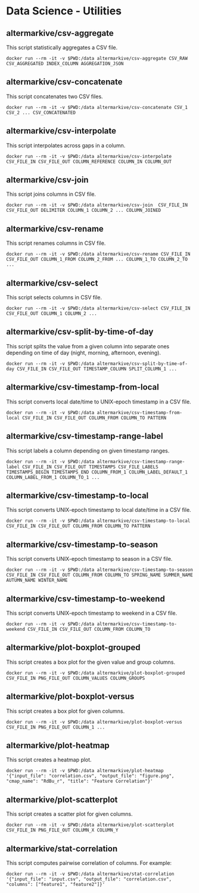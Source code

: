 # Data Science - Utilities

## altermarkive/csv-aggregate

This script statistically aggregates a CSV file.

    docker run --rm -it -v $PWD:/data altermarkive/csv-aggregate CSV_RAW CSV_AGGREGATED INDEX_COLUMN AGGREGATION_JSON


## altermarkive/csv-concatenate

This script concatenates two CSV files.

    docker run --rm -it -v $PWD:/data altermarkive/csv-concatenate CSV_1 CSV_2 ... CSV_CONCATENATED


## altermarkive/csv-interpolate

This script interpolates across gaps in a column.

    docker run --rm -it -v $PWD:/data altermarkive/csv-interpolate CSV_FILE_IN CSV_FILE_OUT COLUMN_REFERENCE COLUMN_IN COLUMN_OUT


## altermarkive/csv-join

This script joins columns in CSV file.

    docker run --rm -it -v $PWD:/data altermarkive/csv-join  CSV_FILE_IN CSV_FILE_OUT DELIMITER COLUMN_1 COLUMN_2 ... COLUMN_JOINED


## altermarkive/csv-rename

This script renames columns in CSV file.

    docker run --rm -it -v $PWD:/data altermarkive/csv-rename CSV_FILE_IN CSV_FILE_OUT COLUMN_1_FROM COLUMN_2_FROM ... COLUMN_1_TO COLUMN_2_TO ...


## altermarkive/csv-select

This script selects columns in CSV file.

    docker run --rm -it -v $PWD:/data altermarkive/csv-select CSV_FILE_IN CSV_FILE_OUT COLUMN_1 COLUMN_2 ...


## altermarkive/csv-split-by-time-of-day

This script splits the value from a given column into separate ones depending on time of day (night, morning, afternoon, evening).

    docker run --rm -it -v $PWD:/data altermarkive/csv-split-by-time-of-day CSV_FILE_IN CSV_FILE_OUT TIMESTAMP_COLUMN SPLIT_COLUMN_1 ...


## altermarkive/csv-timestamp-from-local

This script converts local date/time to UNIX-epoch timestamp in a CSV file.

    docker run --rm -it -v $PWD:/data altermarkive/csv-timestamp-from-local CSV_FILE_IN CSV_FILE_OUT COLUMN_FROM COLUMN_TO PATTERN


## altermarkive/csv-timestamp-range-label

This script labels a column depending on given timestamp ranges.

    docker run --rm -it -v $PWD:/data altermarkive/csv-timestamp-range-label CSV_FILE_IN CSV_FILE_OUT TIMESTAMPS CSV_FILE_LABELS TIMESTAMPS_BEGIN TIMESTAMPS_END COLUMN_FROM_1 COLUMN_LABEL_DEFAULT_1 COLUMN_LABEL_FROM_1 COLUMN_TO_1 ...


## altermarkive/csv-timestamp-to-local

This script converts UNIX-epoch timestamp to local date/time in a CSV file.

    docker run --rm -it -v $PWD:/data altermarkive/csv-timestamp-to-local CSV_FILE_IN CSV_FILE_OUT COLUMN_FROM COLUMN_TO PATTERN


## altermarkive/csv-timestamp-to-season

This script converts UNIX-epoch timestamp to season in a CSV file.

    docker run --rm -it -v $PWD:/data altermarkive/csv-timestamp-to-season CSV_FILE_IN CSV_FILE_OUT COLUMN_FROM COLUMN_TO SPRING_NAME SUMMER_NAME AUTUMN_NAME WINTER_NAME


## altermarkive/csv-timestamp-to-weekend

This script converts UNIX-epoch timestamp to weekend in a CSV file.

    docker run --rm -it -v $PWD:/data altermarkive/csv-timestamp-to-weekend CSV_FILE_IN CSV_FILE_OUT COLUMN_FROM COLUMN_TO


## altermarkive/plot-boxplot-grouped

This script creates a box plot for the given value and group columns.

    docker run --rm -it -v $PWD:/data altermarkive/plot-boxplot-grouped CSV_FILE_IN PNG_FILE_OUT COLUMN_VALUES COLUMN_GROUPS


## altermarkive/plot-boxplot-versus

This script creates a box plot for given columns.

    docker run --rm -it -v $PWD:/data altermarkive/plot-boxplot-versus CSV_FILE_IN PNG_FILE_OUT COLUMN_1 ...


## altermarkive/plot-heatmap

This script creates a heatmap plot.

    docker run --rm -it -v $PWD:/data altermarkive/plot-heatmap '{"input_file": "correlation.csv", "output_file": "figure.png", "cmap_name": "RdBu_r", "title": "Feature Correlation"}'


## altermarkive/plot-scatterplot

This script creates a scatter plot for given columns.

    docker run --rm -it -v $PWD:/data altermarkive/plot-scatterplot CSV_FILE_IN PNG_FILE_OUT COLUMN_X COLUMN_Y


## altermarkive/stat-correlation

This script computes pairwise correlation of columns. For example:

    docker run --rm -it -v $PWD:/data altermarkive/stat-correlation '{"input_file": "input.csv", "output_file": "correlation.csv", "columns": ["feature1", "feature2"]}'